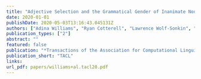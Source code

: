 ```yaml
---
title: "Adjective Selection and the Grammatical Gender of Inanimate Nouns: An Information-Theoretic Investigation of Neo-Whorfian Claim"
date: 2020-01-01
publishDate: 2020-05-03T13:16:43.045131Z
authors: ["Adina Williams", "Ryan Cotterell", "Lawrence Wolf-Sonkin", "Damian Blasi", "Hanna Wallach"]
publication_types: ["2"]
abstract: ""
featured: false
publication: "*Transactions of the Association for Computational Linguistics*"
publication_short: "TACL"
links:
url_pdf: papers/williams+al.tacl20.pdf
---
```


